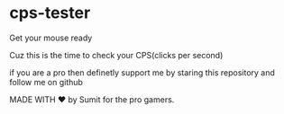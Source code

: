 # cps-tester

Get your mouse ready

Cuz this is the time to check your CPS(clicks per second)

if you are a pro then definetly support me by staring this repository and follow me on github

MADE WITH ♥ by Sumit for the pro gamers.
